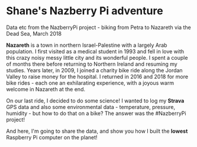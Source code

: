 # Shane's Nazberry Pi adventure
Data etc from the NazberryPi project - biking from Petra to Nazareth via the Dead Sea, March 2018

**Nazareth** is a town in northern Israel-Palestine with a largely Arab population. I first visited as a medical student in 1993 and fell in love with this crazy noisy messy little city and its wonderful people. I spent a couple of months there before returning to Northern Ireland and resuming my studies. Years later, in 2009, I joined a charity bike ride along the Jordan Valley to raise money for the hospital. I returned in 2016 and 2018 for more bike rides - each one an exhilarating experience, with a joyous warm welcome in Nazareth at the end.

On our last ride, I decided to do some science! I wanted to log my **Strava** GPS data and also some environmental data - temperature, pressure, humidity - but how to do that on a bike? The answer was the #NazberryPi project!

And here, I'm going to share the data, and show you how I built the **lowest** Raspberry Pi computer on the planet!

